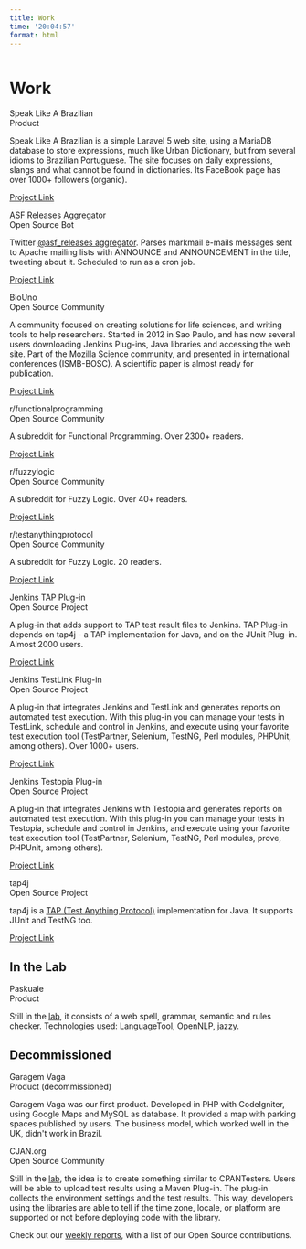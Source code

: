 ```yaml
---
title: Work
time: '20:04:57'
format: html
---
```


<div class="ui basic segment" id="content">
    <div class="ui stackable grid container">
        <div class="row">
            <div class="sixteen wide column">
                <h1>Work</h1>
            </div>
        </div>
        <div class="row">
            <div class="sixteen wide column">
                <div class="ui cards">
                    <div class="card">
                        <div class="content">
                            <div class="header">Speak Like A Brazilian</div>
                            <div class="meta">Product</div>
                            <div class="description">
                                <p>Speak Like A Brazilian is a simple Laravel 5 web site, using a MariaDB database to store expressions, much like Urban Dictionary, but from several idioms to Brazilian Portuguese. The site focuses on daily expressions, slangs and what cannot be found in dictionaries. Its FaceBook page has over 1000+ followers (organic).</p>
                                <p><a href="https://speaklikeabrazilian.com/">Project Link</a></p>
                            </div>
                        </div>
                    </div>
                    <div class="card">
                        <div class="content">
                            <div class="header">ASF Releases Aggregator</div>
                            <div class="meta">Open Source Bot</div>
                            <div class="description">
                                <p>Twitter <a href="https://twitter.com/asf_releases">@asf_releases aggregator</a>. Parses markmail e-mails messages sent to Apache mailing lists with ANNOUNCE and ANNOUNCEMENT in the title, tweeting about it. Scheduled to run as a cron job.</p>
                                <p><a href="https://github.com/tupilabs/asf_releases_aggregator">Project Link</a></p>
                            </div>
                        </div>
                    </div>
                    <div class="card">
                        <div class="content">
                            <div class="header">BioUno</div>
                            <div class="meta">Open Source Community</div>
                            <div class="description">
                                <p>A community focused on creating solutions for life sciences, and writing tools to help researchers. Started in 2012 in Sao Paulo, and has now several users downloading Jenkins Plug-ins, Java libraries and accessing the web site. Part of the Mozilla Science community, and presented in international conferences (ISMB-BOSC). A scientific paper is almost ready for publication.</p>
                                <p><a href="http://biouno.org/">Project Link</a></p>
                            </div>
                        </div>
                    </div>
                    <div class="card">
                        <div class="content">
                            <div class="header">r/functionalprogramming</div>
                            <div class="meta">Open Source Community</div>
                            <div class="description">
                                <p>A subreddit for Functional Programming. Over 2300+ readers.</p>
                                <p><a href="https://www.reddit.com/r/functionalprogramming/">Project Link</a></p>
                            </div>
                        </div>
                    </div>
                    <div class="card">
                        <div class="content">
                            <div class="header">r/fuzzylogic</div>
                            <div class="meta">Open Source Community</div>
                            <div class="description">
                                <p>A subreddit for Fuzzy Logic. Over 40+ readers.</p>
                                <p><a href="https://www.reddit.com/r/fuzzylogic/">Project Link</a></p>
                            </div>
                        </div>
                    </div>
                    <div class="card">
                        <div class="content">
                            <div class="header">r/testanythingprotocol</div>
                            <div class="meta">Open Source Community</div>
                            <div class="description">
                                <p>A subreddit for Fuzzy Logic. 20 readers.</p>
                                <p><a href="https://www.reddit.com/r/testanythingprotocol/">Project Link</a></p>
                            </div>
                        </div>
                    </div>
                    <div class="card">
                        <div class="content">
                            <div class="header">Jenkins TAP Plug-in</div>
                            <div class="meta">Open Source Project</div>
                            <div class="description">
                                <p>A plug-in that adds support to TAP test result files to Jenkins. TAP Plug-in depends on tap4j - a TAP implementation for Java, and on the JUnit Plug-in. Almost 2000 users.</p>
                                <p><a href="https://wiki.jenkins-ci.org/display/JENKINS/TAP+Plugin">Project Link</a></p>
                            </div>
                        </div>
                    </div>
                    <div class="card">
                        <div class="content">
                            <div class="header">Jenkins TestLink Plug-in</div>
                            <div class="meta">Open Source Project</div>
                            <div class="description">
                                <p>A plug-in that integrates Jenkins and TestLink and generates reports on automated test execution. With this plug-in you can manage your tests in TestLink, schedule and control in Jenkins, and execute using your favorite test execution tool (TestPartner, Selenium, TestNG, Perl modules, PHPUnit, among others). Over 1000+ users.</p>
                                <p><a href="https://wiki.jenkins-ci.org/display/JENKINS/TestLink+Plugin">Project Link</a></p>
                            </div>
                        </div>
                    </div>
                    <div class="card">
                        <div class="content">
                            <div class="header">Jenkins Testopia Plug-in</div>
                            <div class="meta">Open Source Project</div>
                            <div class="description">
                                <p>A plug-in that integrates Jenkins with Testopia and generates reports on automated test execution. With this plug-in you can manage your tests in Testopia, schedule and control in Jenkins, and execute using your favorite test execution tool (TestPartner, Selenium, TestNG, Perl modules, prove, PHPUnit, among others).</p>
                                <p><a href="https://wiki.jenkins-ci.org/display/JENKINS/Testopia+Plugin">Project Link</a></p>
                            </div>
                        </div>
                    </div>
                    <div class="card">
                        <div class="content">
                            <div class="header">tap4j</div>
                            <div class="meta">Open Source Project</div>
                            <div class="description">
                                <p>tap4j is a <a href="http://testanything.org">TAP (Test Anything Protocol)</a> implementation for Java. It supports JUnit and TestNG too.</p>
                                <p><a href="https://tupilabs.github.io/tap4j">Project Link</a></p>
                            </div>
                        </div>
                    </div>
                </div>
                <h2>In the Lab</h2>
                <div class="ui cards">
                    <div class="card">
                        <div class="content">
                            <div class="header">Paskuale</div>
                            <div class="meta">Product</div>
                            <div class="description">
                                <p>Still in the <a href="{{ site.root }}lab">lab</a>, it consists of a web spell, grammar, semantic and rules checker. Technologies used: LanguageTool, OpenNLP, jazzy.</p>
                            </div>
                        </div>
                    </div>
                </div>
                <h2>Decommissioned</h2>
                <div class="ui cards">
                    <div class="card">
                        <div class="content">
                            <div class="header">Garagem Vaga</div>
                            <div class="meta">Product (decommissioned)</div>
                            <div class="description">
                                <p>Garagem Vaga was our first product. Developed in PHP with CodeIgniter, using Google Maps and MySQL as database. It provided a map with parking spaces published by users. The business model, which worked well in the UK, didn't work in Brazil.</p>
                            </div>
                        </div>
                    </div>
                    <div class="card">
                        <div class="content">
                            <div class="header">CJAN.org</div>
                            <div class="meta">Open Source Community</div>
                            <div class="description">
                                <p>Still in the <a href="{{ site.root }}lab">lab</a>, the idea is to create something similar to CPANTesters. Users will be able to upload test results using a Maven Plug-in. The plug-in collects the environment settings and the test results. This way, developers using the libraries are able to tell if the time zone, locale, or platform are supported or not before deploying code with the library.</p>
                            </div>
                        </div>
                    </div>
                </div>
                <div class='ui divider'></div>
                <div class='ui container'>
                    <p>Check out our <a href="{{ site.root }}tag/tupilabs-report">weekly reports</a>, with a list of our Open Source contributions.</p>
                </div>
            </div>
        </div>
    </div>
</div>

